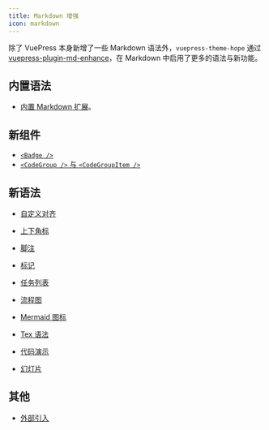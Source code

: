 ```yaml
---
title: Markdown 增强
icon: markdown
---
```


除了 VuePress 本身新增了一些 Markdown 语法外，`vuepress-theme-hope` 通过 [vuepress-plugin-md-enhance][md-enhance]，在 Markdown 中启用了更多的语法与新功能。

<!-- more -->

## 内置语法

- [内置 Markdown 扩展](../../basic/vuepress/markdown.md)。

## 新组件

- [`<Badge />`](components.md#badge)
- [`<CodeGroup />` 与 `<CodeGroupItem />`](components.md#codegroup-codegroupitem)

## 新语法

- [自定义对齐](align.md)

- [上下角标](sup-sub.md)

- [脚注](footnote.md)

- [标记](mark.md)

- [任务列表](tasklist.md)

- [流程图](flowchart.md)

- [Mermaid 图标](mermaid.md)

- [Tex 语法](tex.md)

- [代码演示](demo.md)

- [幻灯片](presentation.md)

## 其他

- [外部引入](external.md)

[md-enhance]: https://vuepress-theme-hope.github.io/v2/md-enhance/
